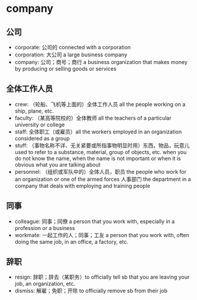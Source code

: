 # company

## 公司

- corporate: 公司的 connected with a corporation
- corporation: 大公司 a large business company
- company: 公司；商号；商行 a business organization that makes money by producing or selling goods or services

## 全体工作人员

- crew: （轮船、飞机等上面的）全体工作人员 all the people working on a ship, plane, etc.
- faculty: （某高等院校的）全体教师 all the teachers of a particular university or college
- staff: 全体职工（或雇员）all the workers employed in an organization considered as a group
- stuff: （事物名称不详、无关紧要或所指事物明显时用）东西，物品，玩意儿 used to refer to a substance, material, group of objects, etc. when you do not know the name, when the name is not important or when it is obvious what you are talking about
- personnel: （组织或军队中的）全体人员，职员 the people who work for an organization or one of the armed forces 人事部门 the department in a company that deals with employing and training people

## 同事

- colleague: 同事；同僚 a person that you work with, especially in a profession or a business
- workmate: 一起工作的人；同事；工友 a person that you work with, often doing the same job, in an office, a factory, etc.

## 辞职

- resign: 辞职；辞去（某职务）to officially tell sb that you are leaving your job, an organization, etc.
- dismiss: 解雇；免职；开除 to officially remove sb from their job
